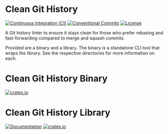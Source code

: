 # Clean Git History
[![Continuous Integration (CI)](https://github.com/DeveloperC286/clean_git_history/actions/workflows/continuous-integration.yml/badge.svg)](https://github.com/DeveloperC286/clean_git_history/actions/workflows/continuous-integration.yml)
[![Conventional Commits](https://img.shields.io/badge/Conventional%20Commits-1.0.0-yellow.svg)](https://conventionalcommits.org)
[![License](https://img.shields.io/badge/License-AGPLv3-blue.svg)](https://www.gnu.org/licenses/agpl-3.0)


A Git history linter to ensure it stays clean for those who prefer rebasing and fast-forwarding compared to merge and squash commits.

Provided are a binary and a library. The binary is a standalone CLI tool that wraps the library. See the respective directories for more information on each.


# Clean Git History Binary
[![crates.io](https://img.shields.io/crates/v/clean_git_history)](https://crates.io/crates/clean_git_history)


# Clean Git History Library
[![Documentation](https://docs.rs/clean_git_history_lib/badge.svg)](https://docs.rs/clean_git_history_lib)
[![crates.io](https://img.shields.io/crates/v/clean_git_history_lib)](https://crates.io/crates/clean_git_history_lib)
